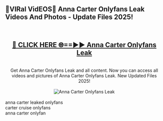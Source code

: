 <h2>🔴VIRal VidEOS🔴 Anna Carter Onlyfans Leak Videos And Photos - Update Files 2025!</h2>
<br>
<div align="center">
<h2><a href="https://virallinks.top/odZfE0" rel="nofollow">🔴 CLICK HERE 🌐==►► Anna Carter Onlyfans Leak</a></h2>
<br>
Get Anna Carter Onlyfans Leak and all content. Now you can access all videos and pictures of Anna Carter Onlyfans Leak. New Updated Files 2025!
<br>
<br>
<a href="https://virallinks.top/odZfE0" rel="nofollow" data-target="animated-image.originalLink"><img src="https://i.imgur.com/dJHk4Zq.gif)" alt="Anna Carter Onlyfans Leak" style="max-width: 100%; display: inline-block;" data-target="animated-image.originalImage"></a>
</div>
<br>
anna carter leaked onlyfans<br>
carter cruise onlyfans<br>
anna carter onlyfan